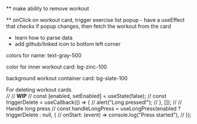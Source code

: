 ** make ability to remove workout 

** onClick on workout card, trigger exercise list popup
    - have a useEffect that checks if popup changes, then fetch the workout from the card




- learn how to parse data
- add github/linked icon to bottom left corner

colors for name:
text-gray-500

color for inner workout card:
bg-zinc-100

background workout container card:
bg-slate-100

  For deleting workout cards  
  // // **WIP**
  // const [enabled, setEnabled] = useState(false);
  // const triggerDelete = useCallback(() => {
  //   alert("Long pressed!");
  // }, []);
  // // Handle long press
  // const handleLongPress = useLongPress(enabled ? triggerDelete : null, {
  //   onStart: (event) => console.log("Press started"),
  // });